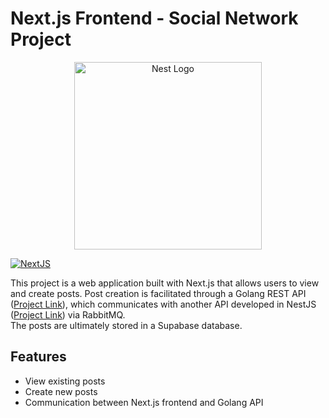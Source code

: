 # Next.js Frontend - Social Network Project

<p align="center">
  <a href="https://nextjs.org/" target="blank"><img src="https://testrigor.com/wp-content/uploads/2023/04/nextjs-logo.png" width="300" alt="Nest Logo" /></a>
</p>

[![NextJS](https://img.shields.io/badge/Next.js-14.1.3-black.svg)](https://nextjs.org/)

This project is a web application built with Next.js that allows users to view and create posts. Post creation is facilitated through a Golang REST API (<a href="https://github.com/William-Libero/social-networking-posts-and-rabbitmq" target="blank">Project Link</a>), which communicates with another API developed in NestJS (<a href="https://github.com/William-Libero/social-networking-posts-service" target="blank">Project Link</a>) via RabbitMQ.</br>
The posts are ultimately stored in a Supabase database.</br>

## Features

- View existing posts
- Create new posts
- Communication between Next.js frontend and Golang API
